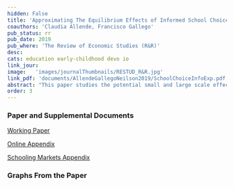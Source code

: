 ```yaml
---
hidden: False
title: 'Approximating The Equilibrium Effects of Informed School Choice'
coauthors: 'Claudia Allende, Francisco Gallego'
pub_status: rr
pub_date: 2019
pub_where: 'The Review of Economic Studies (R&R)'
desc:
cats: education early-childhood devo io
link_jour:
image:   'images/journalThumbnails/RESTUD_R&R.jpg'
link_pdf: 'documents/AllendeGallegoNeilson2019/SchoolChoiceInfoExp.pdf'
abstract: "This paper studies the potential small and large scale effects of a policy designed to produce more informed consumers in the market for primary education. We develop and test a personalized information provision intervention that targets families of public Pre-K students entering elementary schools in Chile. Using a randomized control trial, we find that the intervention shifts parents' choices toward schools with higher average test scores, higher value added, higher prices, and schools that tend to be further from their homes. Tracking students with administrative data, we find that student academic achievement on test scores was approximately 0.2 standard deviations higher among treated families five years after the intervention. To quantitatively gauge how average treatment effects might vary in a scaled up version of this policy, we embed the randomized control trial within a structural model of school choice and competition where price and quality are chosen endogenously and schools face capacity constraints. We use the estimated model of demand and supply to simulate policy effects under different assumptions about equilibrium constraints. In counterfactual simulations, we find that capacity constraints play an important role mitigating the policy effect  but in several scenarios, the supply-side response increases quality, which contributes to an overall positive average treatment effect. Finally, we show how the estimated model can inform the design of a large scale experiment such that reduced form estimates can capture equilibrium effects and spillovers."
order: 3
---
```

### Paper and Supplemental Documents


[Working Paper](../work/documents/AllendeGallegoNeilson2019/SchoolChoiceInfoExp.pdf)

[Online Appendix](../work/documents/AllendeGallegoNeilson2019/OnlineAppendix_AGN.pdf)

[Schooling Markets Appendix](../work/documents/AllendeGallegoNeilson2019/OnlineAppendix_SchoolingMarketsChile.pdf)

### Graphs From the Paper


<div class='full'>
  <div class='row'>
    <div class='large-12 columns'>
      <div class='mod modBoxedSlider'>
        <div class='slides'>
          <div class='slide'>
            <img alt="" src="documents/AllendeGallegoNeilson2019/C1_FirmFE.png" />
          </div>
          <div class='slide'>
            <img alt="" src="documents/AllendeGallegoNeilson2019/QualityDistExpType12_5.png" />
          </div>
          <div class='slide'>
            <img alt="" src="documents/AllendeGallegoNeilson2019/ATECountSupply1_2018_07_18.png" />
          </div>
          <div class='slide'>
            <img alt="" src="documents/AllendeGallegoNeilson2019/ChangeMarkDownDist.png" />
          </div>
          <div class='slide'>
            <img alt="" src="documents/AllendeGallegoNeilson2019/MarkDownDist.png" />
          </div>
          <div class='slide'>
            <img alt="" src="documents/AllendeGallegoNeilson2019/Principal_FE_Graph.png" />
          </div>
        </div>
      </div>
    </div>
  </div>


<!-- **Distribution of Cost Estimates**

![CostEstimates](documents/AllendeGallegoNeilson2019/C1_FirmFE.png)

**Counterfactual Distribution of School Value Added with Supply and Demand Reaction**

![CounterFactual](documents/AllendeGallegoNeilson2019/QualityDistExpType12_5.png) -->
